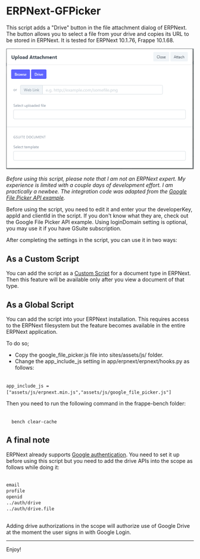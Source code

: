 # ERPNext-GFPicker

This script adds a "Drive" button in the file attachment dialog of ERPNext. The button allows you to select a file from your drive and copies its URL to be stored in ERPNext. It is tested for ERPNext 10.1.76, Frappe 10.1.68.

<img src="https://raw.githubusercontent.com/osmansen/ERPNext-GFPicker/master/googleFilePicker.png">

<i>Before using this script, please note that I am not an ERPNext expert. My experience is limited with a couple days of development effort. I am practically a newbee. The integration code was adapted from the <a href="https://developers.google.com/drive/api/v3/picker" target="_blank">Google File Picker API example</a>.</i>

Before using the script, you need to edit it and enter your the developerKey, appId and clientId in the script. If you don't know what they are, check out the Google File Picker API example. Using loginDomain setting is optional, you may use it if you have GSuite subscription. 

After completing the settings in the script, you can use it in two ways:

<h2>As a Custom Script</h2>
<p>
You can add the script as a <a href="https://erpnext.com/docs/user/manual/en/customize-erpnext/custom-scripts" target="_blank">Custom Script</a> for a document type in ERPNext. Then this feature will be available only after you view a document of that type.
</p>

<h2>As a Global Script</h2>
<p>
You can add the script into your ERPNext installation. This requires access to the ERPNext filesystem but the feature becomes available in the entire ERPNext application.

To do so;
* Copy the google_file_picker.js file into sites/assets/js/ folder.
* Change the app_include_js setting in app/erpnext/erpnext/hooks.py as follows:
</p>
<p>
<code>
app_include_js = ["assets/js/erpnext.min.js","assets/js/google_file_picker.js"]
</code>
</p>
<p>
Then you need to run the following command in the frappe-bench folder:
</p>
<p>
<code>
  bench clear-cache
</code>
</p>
<h2>A final note</h2>
<p>
ERPNext already supports <a href="https://frappe.io/docs/user/en/guides/deployment/how-to-enable-social-logins" target="_blank">Google authentication</a>. You need to set it up before using this script but you need to add the drive APIs into the scope as follows while doing it:
</p><p><pre>
<code>
email	
profile	
openid	
../auth/drive	
../auth/drive.file
</code>
</pre>
</p>
<p>
Adding drive authorizations in the scope will authorize use of Google Drive at the moment the user signs in with Google Login.
</p>
<hr>

Enjoy!
